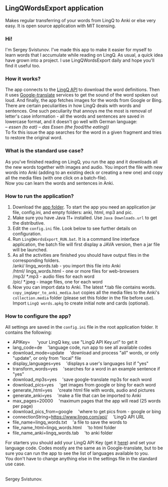 ## LingQWordsExport application

Makes regular transferring of your words from LingQ to Anki or else very easy. It is open source application with MIT licensing. 

### Hi! 
I'm Sergey Svistunov. I've made this app to make it easier for myself to learn words that I accumulate while reading on LingQ. As usual, a quick idea have grown into a project.
I use LingQWordsExport daily and hope you'll find it useful too.

### How it works?

The app connects to the [LingQ API](https://www.lingq.com/apidocs/index.html) to download the word definitions. Then it uses [Google-translate](https://translate.google.com/) services to get the sound of the word spoken out loud. And finally, the app fetches images for the words from Google or Bing. <br>
There are certain peculiarities in how LingQ deals with words and sentences. One such peculiarity that annoys me the most is removal of letter's case information - all the words and sentences are saved in lowercase format, and it doesn't go well with German language:<br>
_– essen (to eat) – das Essen (the food/the eating))_ <br> To fix this issue the app searches for the word in a given fragment and tries to restore the original word.

### What is the standard use case?

As you've finished reading on LingQ, you run the app and it downloads all the new words together with images and audio. You import the file with new words into Anki (adding to an existing deck or creating a new one) and copy all the media files (with one click on a batch-file). <br>
Now you can learn the words and sentences in Anki.

### How to run the application?

1. Download the [app folder](https://github.com/SergeyFM/LingQWordsExport/tree/master/app). To start the app you need an application jar file, config.ini, and empty folders: anki, html, mp3 and pic.
2. Make sure you have Java 11+ installed. Use `Java Downloads.url` to get the distributive.
3. Edit the `config.ini` file. Look below to see further details on configuration.
4. Run `LingQWordsExport_RUN.bat`. It is a command line interface application, the batch file will first display a JAVA version, then a jar file will be launched.
5. As all the activities are finished you should have output files in the corresponding folders. <br> /anki/ lingq_words.tab - you import this file into Anki <br> /html/ lingq_words.html - one or more files for web-browsers <br> /mp3/ *.mp3 - audio files for each word <br> /pic/ *.jpeg - image files, one for each word
6. Now you can import data to Anki. The latest *.tab file contains words. `copy_img&mpr_to_anki_media.bat` copies all the media files to the Anki's `collection.media` folder (please set this folder in the file before use). Import `LingQ words.apkg` to create initial note and cards (optional).


### How to configure the app?

All settings are saved in the `config.ini` file in the root application folder. It contains the following: <br>
- APIKey= &emsp;  'your LingQ key, use "LingQ API Key.url" to get it <br>
- lang_code=de &emsp;'language code, run app to see all available codes <br>
- download_mode=update &emsp;'download and process "all" words, or only "update", or only from "local" file <br>
- display_languages=yes &emsp;'displays a user's languages list if "yes" <br>
- transform_words=yes &emsp;'searches for a word in an example sentence if "yes" <br>
- download_mp3s=yes &emsp;'save google-translate mp3s for each word <br>
- download_pics=yes &emsp;'get images from google or bing for each word <br>
- generate_html=yes &emsp;'create html file with words, audio and pictures <br>
- generate_anki=yes &emsp;'make a file that can be imported to Anki <br>
- max_pages=20000 &emsp;'maximum pages that the app will read (25 words per page) <br>
- download_pics_from=google &emsp;'where to get pics from - google or bing <br>
- connectionString=https://www.lingq.com/api/ &emsp;'LingQ API URL <br>
- file_name=lingq_words.txt &emsp;'a file to save the words to <br>
- file_name_html=lingq_words.html &emsp;'to html folder <br>
- file_name_anki=lingq_words.tab &emsp;'to anki folder <br>

For starters you should add your LingQ API Key (get it [here](https://www.lingq.com/en/accounts/apikey/)) and set your language code. Codes mostly are the same as in Google-translate, but to be sure you can run the app to see the list of languages available to you. <br>
You don't have to change anything else in the settings file in the standard use case.

<br>
Sergey Svistunov.
